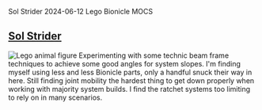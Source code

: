 Sol Strider
2024-06-12
Lego Bionicle MOCS

## [Sol Strider](https://flic.kr/p/2pX2aty)

![Lego animal figure](https://live.staticflickr.com/65535/53787532474_4104cd8641_k_d.jpg "Sol Strider")
Experimenting with some technic beam frame techniques to achieve some good angles for system slopes. I'm finding myself using less and less Bionicle parts, only a handful snuck their way in here. Still finding joint mobility the hardest thing to get down properly when working with majority system builds. I find the ratchet systems too limiting to rely on in many scenarios.
